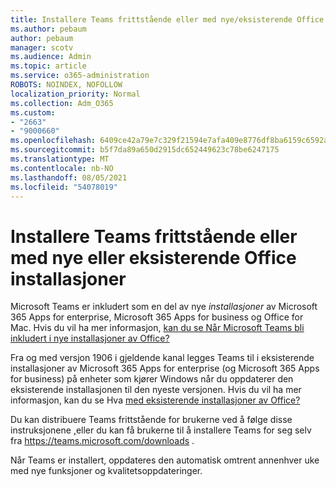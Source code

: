 ```yaml
---
title: Installere Teams frittstående eller med nye/eksisterende Office installasjoner
ms.author: pebaum
author: pebaum
manager: scotv
ms.audience: Admin
ms.topic: article
ms.service: o365-administration
ROBOTS: NOINDEX, NOFOLLOW
localization_priority: Normal
ms.collection: Adm_O365
ms.custom:
- "2663"
- "9000660"
ms.openlocfilehash: 6409ce42a79e7c329f21594e7afa409e8776df8ba6159c6592a4be2bfa648261
ms.sourcegitcommit: b5f7da89a650d2915dc652449623c78be6247175
ms.translationtype: MT
ms.contentlocale: nb-NO
ms.lasthandoff: 08/05/2021
ms.locfileid: "54078019"
---
```

# <a name="installing-teams-as-standalone-or-with-new-or-existing-office-installations"></a>Installere Teams frittstående eller med nye eller eksisterende Office installasjoner

Microsoft Teams er inkludert som en del av nye *installasjoner* av Microsoft 365 Apps for enterprise, Microsoft 365 Apps for business og Office for Mac. Hvis du vil ha mer informasjon, [kan du se Når Microsoft Teams bli inkludert i nye installasjoner av Office?](https://docs.microsoft.com/deployoffice/teams-install#when-will-microsoft-teams-start-being-included-with-new-installations-of-microsoft-365-apps)

Fra og med versjon 1906 i gjeldende kanal legges  Teams til i eksisterende installasjoner av Microsoft 365 Apps for enterprise (og Microsoft 365 Apps for business) på enheter som kjører Windows når du oppdaterer den eksisterende installasjonen til den nyeste versjonen. Hvis du vil ha mer informasjon, kan du se Hva [med eksisterende installasjoner av Office?](https://docs.microsoft.com/deployoffice/teams-install#what-about-existing-installations-of-microsoft-365-apps)

Du kan distribuere Teams frittstående for brukerne ved å følge disse instruksjonene [,](https://docs.microsoft.com/MicrosoftTeams/msi-deployment)eller du kan få brukerne til å installere Teams for seg selv fra https://teams.microsoft.com/downloads .

Når Teams er installert, oppdateres [](https://docs.microsoft.com/deployoffice/teams-install#feature-and-quality-updates-for-microsoft-teams) den automatisk omtrent annenhver uke med nye funksjoner og kvalitetsoppdateringer. 

